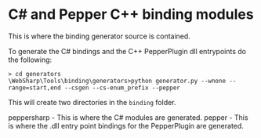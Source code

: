C# and Pepper C++ binding modules
===

This is where the binding generator source is contained.

To generate the C# bindings and the C++ PepperPlugin dll entrypoints do the following:

```shell
> cd generators
\WebSharp\Tools\binding\generators>python generator.py --wnone --range=start,end --csgen --cs-enum_prefix --pepper 
```

This will create two directories in the ```binding``` folder.

peppersharp - This is where the C# modules are generated.
pepper - This is where the .dll entry point bindings for the PepperPlugin are generated.
